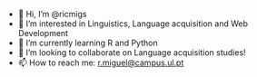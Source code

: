 - 👋 Hi, I’m @ricmigs
- 👀 I’m interested in Linguistics, Language acquisition and Web Development 
- 🌱 I’m currently learning R and Python
- 💞️ I’m looking to collaborate on Language acquisition studies!
- 📫 How to reach me: r.miguel@campus.ul.pt 

<!---
ricmigs/ricmigs is a ✨ special ✨ repository because its `README.md` (this file) appears on your GitHub profile.
You can click the Preview link to take a look at your changes.
--->
